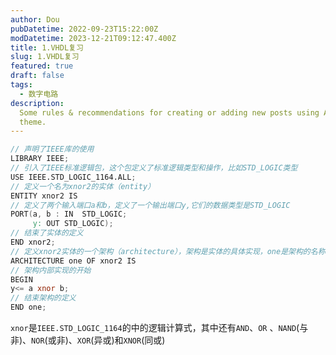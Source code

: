 ```yaml
---
author: Dou
pubDatetime: 2022-09-23T15:22:00Z
modDatetime: 2023-12-21T09:12:47.400Z
title: 1.VHDL复习
slug: 1.VHDL复习
featured: true
draft: false
tags:
  - 数字电路
description:
  Some rules & recommendations for creating or adding new posts using AstroPaper
  theme.
---
```


```verilog
// 声明了IEEE库的使用 
LIBRARY IEEE; 
// 引入了IEEE标准逻辑包，这个包定义了标准逻辑类型和操作，比如STD_LOGIC类型
USE IEEE.STD_LOGIC_1164.ALL;
// 定义一个名为xnor2的实体（entity）
ENTITY xnor2 IS 
// 定义了两个输入端口a和b，定义了一个输出端口y,它们的数据类型是STD_LOGIC
PORT(a, b : IN  STD_LOGIC; 
     y: OUT STD_LOGIC); 
// 结束了实体的定义
END xnor2; 
// 定义xnor2实体的一个架构（architecture），架构是实体的具体实现，one是架构的名称
ARCHITECTURE one OF xnor2 IS
// 架构内部实现的开始
BEGIN
y<= a xnor b;
// 结束架构的定义
END one;
```
`xnor`是`IEEE.STD_LOGIC_1164`的中的逻辑计算式，其中还有`AND`、`OR` 、`NAND`(与非)、`NOR`(或非)、`XOR`(异或)和`XNOR`(同或)
